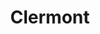 ---
title: Clermont
date: 
draft: false

# descripcion
description : Ovalos con coral grandes

materials: Plata 925

color: Plateado

dimensions: 1,3cm

code: 01-04-0134

type: "Aros"

categories: []

price: $4.620,00

price_eftvo: $3.930,00

# Images
# first image will be shown in the product page
images:
  # - image: "images/path_to_image"
  # La ubicacion de las imagenes es imagenes/Aros/Aros.Piedras/01-04-0134-clermont
  - image: "./images/aros/piedras/01-04-0134-ovalos-con-coral-grandes_a.jpeg"
  - image: "./images/aros/piedras/01-04-0134-ovalos-con-coral-grandes_b.jpeg"
---